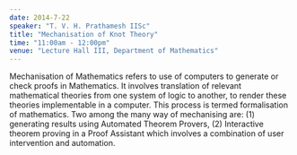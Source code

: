 ```yaml
---
date: 2014-7-22
speaker: "T. V. H. Prathamesh IISc"
title: "Mechanisation of Knot Theory"
time: "11:00am - 12:00pm" 
venue: "Lecture Hall III, Department of Mathematics"
---
```

Mechanisation of Mathematics refers to use of computers to generate or check proofs in Mathematics. It involves translation of relevant mathematical theories from one system of logic to another, to render these theories implementable in a computer. This process is termed formalisation of mathematics. Two among the many way of mechanising are: (1) generating results using Automated Theorem Provers, (2) Interactive theorem proving in a Proof Assistant which involves a combination of user intervention and automation.
